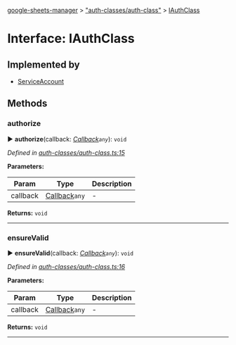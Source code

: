 [google-sheets-manager](../README.md) > ["auth-classes/auth-class"](../modules/_auth_classes_auth_class_.md) > [IAuthClass](../interfaces/_auth_classes_auth_class_.iauthclass.md)



# Interface: IAuthClass

## Implemented by

* [ServiceAccount](../classes/_auth_classes_service_account_.serviceaccount.md)


## Methods
<a id="authorize"></a>

###  authorize

► **authorize**(callback: *[Callback](../modules/_utils_type_alias_.md#callback)`any`*): `void`




*Defined in [auth-classes/auth-class.ts:15](https://github.com/AbdelrahmanRamadan/google-sheets-manager/blob/06574e0/src/auth-classes/auth-class.ts#L15)*



**Parameters:**

| Param | Type | Description |
| ------ | ------ | ------ |
| callback | [Callback](../modules/_utils_type_alias_.md#callback)`any`   |  - |





**Returns:** `void`





___

<a id="ensurevalid"></a>

###  ensureValid

► **ensureValid**(callback: *[Callback](../modules/_utils_type_alias_.md#callback)`any`*): `void`




*Defined in [auth-classes/auth-class.ts:16](https://github.com/AbdelrahmanRamadan/google-sheets-manager/blob/06574e0/src/auth-classes/auth-class.ts#L16)*



**Parameters:**

| Param | Type | Description |
| ------ | ------ | ------ |
| callback | [Callback](../modules/_utils_type_alias_.md#callback)`any`   |  - |





**Returns:** `void`





___


